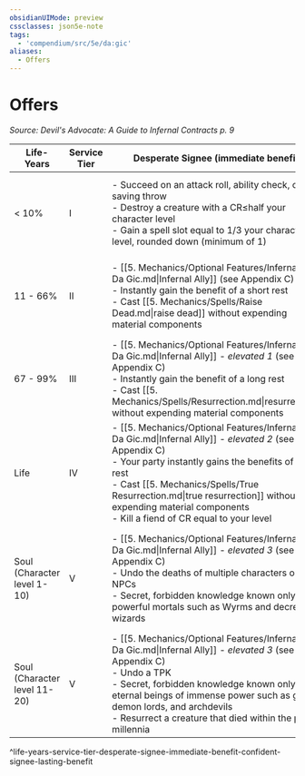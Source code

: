 ```yaml
---
obsidianUIMode: preview
cssclasses: json5e-note
tags:
  - 'compendium/src/5e/da:gic'
aliases:
  - Offers
---
```

# Offers
*Source: Devil's Advocate: A Guide to Infernal Contracts p. 9* 

| Life-Years | Service Tier | Desperate Signee (immediate benefit) | Confident Signee (lasting benefit) |
|------------|--------------|--------------------------------------|------------------------------------|
| < 10% | I | - Succeed on an attack roll, ability check, or saving throw  <br />- Destroy a creature with a CR≤half your character level  <br />- Gain a spell slot equal to 1/3 your character level, rounded down (minimum of 1)   | - A natural 20 on a saving throw, attack roll, or ability check to occur within a number of days equal to your character level. The player may choose to use th is offer after seeing the results of a roll, but before the DM declares whether they suceed or fail   |
| 11 - 66% | II | - [[5. Mechanics/Optional Features/Infernal Ally Da Gic.md\|Infernal Ally]] (see Appendix C)  <br />- Instantly gain the benefit of a short rest  <br />- Cast [[5. Mechanics/Spells/Raise Dead.md\|raise dead]] without expending material components   | - Additional spell(s) or spell slots  <br />- Increase your hit point maximum by an amount equal to half your level  <br />- A single use of [Bardic Inspiration](compendium/classes/bard.md#Bardic%20Inspiration%20(Level%201)) once per short rest  <br />- Proficiency in a saving throw  <br />- Resistance to a type of damage   |
| 67 - 99% | III | - [[5. Mechanics/Optional Features/Infernal Ally Da Gic.md\|Infernal Ally]] - *elevated 1* (see Appendix C)  <br />- Instantly gain the benefit of a long rest  <br />- Cast [[5. Mechanics/Spells/Resurrection.md\|resurrection]] without expending material components   | - Additional spell(s) and corresponding spell slots  <br />- The permanent benefit of [[5. Mechanics/Spells/Tongues.md\|tongues]]  <br />- Increase your hit point maximum by an amount equal to your level  <br />- Immunity to a type of damage   |
| Life | IV | - [[5. Mechanics/Optional Features/Infernal Ally Da Gic.md\|Infernal Ally]] - *elevated 2* (see Appendix C)  <br />- Your party instantly gains the benefits of a long rest  <br />- Cast [[5. Mechanics/Spells/True Resurrection.md\|true resurrection]] without expending material components  <br />- Kill a fiend of CR equal to your level   | - —   |
| Soul (Character level 1-10) | V | - [[5. Mechanics/Optional Features/Infernal Ally Da Gic.md\|Infernal Ally]] - *elevated 3* (see Appendix C)  <br />- Undo the deaths of multiple characters or NPCs  <br />- Secret, forbidden knowledge known only to powerful mortals such as Wyrms and decrepit wizards   | - A very rare item  <br />- An extra attack as a bonus action  <br />- Additional level(s)  <br />- Boost 1 ability score and its maximum by 4, or boost 2 ability scores and their maximum by 2.  <br />- Choose a spell of 1st or 2nd level that you can cast. You can now cast that spell at will.   |
| Soul (Character level 11-20) | V | - [[5. Mechanics/Optional Features/Infernal Ally Da Gic.md\|Infernal Ally]] - *elevated 3* (see Appendix C)  <br />- Undo a TPK  <br />- Secret, forbidden knowledge known only to eternal beings of immense power such as gods, demon lords, and archdevils  <br />- Resurrect a creature that died within the past millennia   | - Any legendary item  <br />- An extra attack as part of your Attack action  <br />- Additional level(s)  <br />- Boost 1 ability score and its maximum by 6 or more, or boost 2 ability scores and their maximum by 3 or more.  <br />- Choose any spell of 3rd level or lower. You can now cast that spell at will.   |
^life-years-service-tier-desperate-signee-immediate-benefit-confident-signee-lasting-benefit
